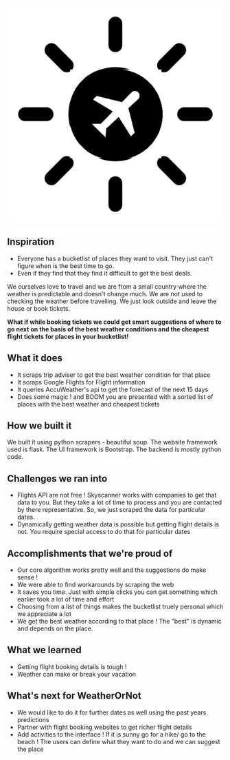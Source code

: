 
![Image of WeatherOrNot](https://github.com/shauryr/WeatherOrNot/blob/master/weatherornot.png)

## Inspiration
* Everyone has a bucketlist of places they want to visit. They just can't figure when is the best time to go. 
* Even if they find that they find it difficult to get the best deals. 

We ourselves love to travel and we are from a small country where the weather is predictable and doesn't change much. We are not used to checking the weather before travelling. We just look outside and leave the house or book tickets. 

**What if while booking tickets we could get smart suggestions of where to go next on the basis of the best weather conditions and the cheapest flight tickets for places in your bucketlist!**

## What it does
* It scraps trip adviser to get the best weather condition for that place
* It scraps Google Flights for Flight information
* It queries AccuWeather's api to get the forecast of the next 15 days
* Does some magic ! and BOOM you are presented with a sorted list of places with the best weather and cheapest tickets

## How we built it
We built it using python scrapers - beautiful soup. The website framework used is flask. The UI framework is Bootstrap. The backend is mostly python code.

## Challenges we ran into
* Flights API are not free ! Skyscanner works with companies to get that data to you. But they take a lot of time to process and you are contacted by there representative. So, we just scraped the data for particular dates.
* Dynamically getting weather data is possible but getting flight details is not. You require special access to do that for particular dates



## Accomplishments that we're proud of
* Our core algorithm works pretty well and the suggestions do make sense !
* We were able to find workarounds by scraping the web
* It saves you time. Just with simple clicks you can get something which earlier took a lot of time and effort 
* Choosing from a list of things makes the bucketlist truely personal which we appreciate a lot
* We get the best weather according to that place ! The "best" is dynamic and depends on the place.

## What we learned
* Getting flight booking details is tough !
* Weather can make or break your vacation


## What's next for WeatherOrNot
* We would like to do it for further dates as well using the past years predictions
* Partner with flight booking websites to get richer flight details
* Add activities to the interface ! If it is sunny go for a hike/ go to the beach ! The users can define what they want to do and we can suggest the place
